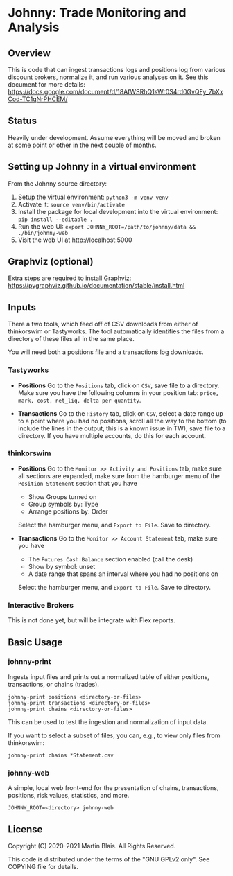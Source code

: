 # Johnny: Trade Monitoring and Analysis

## Overview

This is code that can ingest transactions logs and positions log from various
discount brokers, normalize it, and run various analyses on it. See this
document for more details:
https://docs.google.com/document/d/18AfWSRhQ1sWr0S4rd0GvQFy_7bXxCod-TC1qNrPHCEM/


## Status

Heavily under development. Assume everything will be moved and broken at some
point or other in the next couple of months.


## Setting up Johnny in a virtual environment
From the Johnny source directory:

1. Setup the virtual environment: `python3 -m venv venv`
2. Activate it: `source venv/bin/activate`
3. Install the package for local development into the virtual environment: `pip install --editable .`
4. Run the web UI: `export JOHNNY_ROOT=/path/to/johnny/data && ./bin/johnny-web`
4. Visit the web UI at http://localhost:5000

## Graphviz (optional)
Extra steps are required to install Graphviz: https://pygraphviz.github.io/documentation/stable/install.html

## Inputs

There a two tools, which feed off of CSV downloads from either of thinkorswim or
Tastyworks. The tool automatically identifies the files from a directory of
these files all in the same place.

You will need both a positions file and a transactions log downloads.

### Tastyworks

- **Positions** Go to the `Positions` tab, click on `CSV`, save file to a
  directory. Make sure you have the following columns in your position tab:
  `price, mark, cost, net_liq, delta per quantity`.


- **Transactions** Go to the `History` tab, click on `CSV`, select a date range
  up to a point where you had no positions, scroll all the way to the bottom (to
  include the lines in the output, this is a known issue in TW), save file to a
  directory. If you have multiple accounts, do this for each account.

### thinkorswim

- **Positions** Go to the `Monitor >> Activity and Positions` tab, make sure all
  sections are expanded, make sure from the hamburger menu of the `Position
  Statement` section that you have

  * Show Groups turned on
  * Group symbols by: Type
  * Arrange positions by: Order

  Select the hamburger menu, and `Export to File`. Save to directory.

- **Transactions** Go to the `Monitor >> Account Statement` tab, make sure you
  have

  * The `Futures Cash Balance` section enabled (call the desk)
  * Show by symbol: unset
  * A date range that spans an interval where you had no positions on

  Select the hamburger menu, and `Export to File`. Save to directory.

### Interactive Brokers

This is not done yet, but will be integrate with Flex reports.


## Basic Usage

### johnny-print

Ingests input files and prints out a normalized table of either positions,
transactions, or chains (trades).

    johnny-print positions <directory-or-files>
    johnny-print transactions <directory-or-files>
    johnny-print chains <directory-or-files>

This can be used to test the ingestion and normalization of input data.

If you want to select a subset of files, you can, e.g., to view only files from
thinkorswim:

    johnny-print chains *Statement.csv


### johnny-web

A simple, local web front-end for the presentation of chains, transactions,
positions, risk values, statistics, and more.

    JOHNNY_ROOT=<directory> johnny-web


## License

Copyright (C) 2020-2021  Martin Blais.  All Rights Reserved.

This code is distributed under the terms of the "GNU GPLv2 only".
See COPYING file for details.
